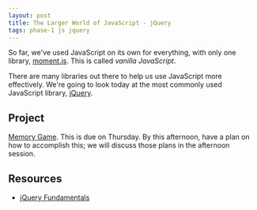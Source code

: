```yaml
---
layout: post
title: The Larger World of JavaScript - jQuery
tags: phase-1 js jquery
---
```


So far, we've used JavaScript on its own for everything, with only one library, [moment.js](https://momentjs.com/). This is called _vanilla JavaScript_.

There are many libraries out there to help us use JavaScript more effectively. We're going to look today at the most commonly used JavaScript library, [jQuery](https://jquery.com/).

## Project

[Memory Game](https://classroom.github.com/a/_znlMuKo). This is due on Thursday. By this afternoon, have a plan on how to accomplish this; we will discuss those plans in the afternoon session.

## Resources

- [jQuery Fundamentals](http://jqfundamentals.com/)
